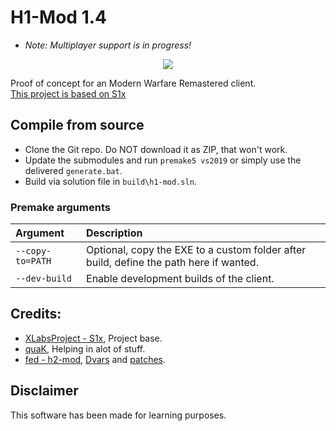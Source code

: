 # H1-Mod 1.4

- *Note: Multiplayer support is in progress!*

<p align="center">
  <img alig src="https://cdn.discordapp.com/attachments/895680402142941194/938488726391242842/splash.png"/>
</p>

Proof of concept for an Modern Warfare Remastered client. <br>
[This project is based on S1x](https://github.com/XLabsProject/s1x-client)

## Compile from source

- Clone the Git repo. Do NOT download it as ZIP, that won't work.
- Update the submodules and run `premake5 vs2019` or simply use the delivered `generate.bat`.
- Build via solution file in `build\h1-mod.sln`.

### Premake arguments

| Argument                    | Description                                    |
|:----------------------------|:-----------------------------------------------|
| `--copy-to=PATH`            | Optional, copy the EXE to a custom folder after build, define the path here if wanted. |
| `--dev-build`               | Enable development builds of the client. |

## Credits:

- [XLabsProject - S1x](https://github.com/XLabsProject/s1x-client), Project base.
- [quaK](https://github.com/Joelrau), Helping in alot of stuff.
- [fed - h2-mod](https://github.com/fedddddd/h2-mod), [Dvars](https://github.com/skkuull/h1-mod/blob/main/src/client/game/dvars.cpp) and [patches](https://github.com/skkuull/h1-mod/blob/main/src/client/component/patches.cpp).


## Disclaimer

This software has been made for learning purposes.
